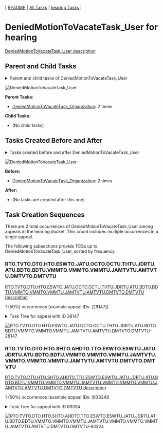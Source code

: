 <!-- DO NOT EDIT THIS FILE.  This file is autogenerated. -->
| [README](../README.md) | [All Tasks](../alltasks.md) | [hearing Tasks](tasklist.md) |

# DeniedMotionToVacateTask_User for hearing

[DeniedMotionToVacateTask_User description](../descr/DeniedMotionToVacateTask_User.md)

## Parent and Child Tasks

<details><summary markdown='span'>Parent and child tasks of DeniedMotionToVacateTask_User
</summary>

```
digraph G {
rankdir=LR;
node [shape=box]
"DeniedMotionToVacateTask_Organization" -> "DeniedMotionToVacateTask_User" [label=2]
}
```
</details>

![DeniedMotionToVacateTask_User](dot/DeniedMotionToVacateTask_User-parentchild.dot.png)

**Parent Tasks:**

   * [DeniedMotionToVacateTask_Organization](DeniedMotionToVacateTask_Organization.md): 2 times

**Child Tasks:**

   * (No child tasks)

## Tasks Created Before and After

<details><summary markdown='span'>Tasks created before and after DeniedMotionToVacateTask_User</summary>

```
digraph G {
rankdir=LR;

"DeniedMotionToVacateTask_Organization" -> "DeniedMotionToVacateTask_User" [label=2]
}
```
</details>

![DeniedMotionToVacateTask_User](dot/DeniedMotionToVacateTask_User.dot.png)

**Before:**

   * [DeniedMotionToVacateTask_Organization](DeniedMotionToVacateTask_Organization.md): 2 times

**After:**

   * (No tasks are created after this one)

## Task Creation Sequences

There are 2 total occurrences of DeniedMotionToVacateTask_User among appeals in the hearing docket.  This count includes multiple occurrences in a single appeal.

The following subsections provide TCSs up to DeniedMotionToVacateTask_User, sorted by frequency.

### RTO.TVTO.DTO.HTO.ESWTO.JATU.OCTO.OCTU.THTU.JDRTU.ATU.BDTO.BDTU.VMMTO.VMMTO.VMMTU.JAMTVTU.AMTVTU.DMTVTO.DMTVTU

[RTO.TVTO.DTO.HTO.ESWTO.JATU.OCTO.OCTU.THTU.JDRTU.ATU.BDTO.BDTU.VMMTO.VMMTO.VMMTU.JAMTVTU.AMTVTU.DMTVTO.DMTVTU description](../descr/RTO.TVTO.DTO.HTO.ESWTO.JATU.OCTO.OCTU.THTU.JDRTU.ATU.BDTO.BDTU.VMMTO.VMMTO.VMMTU.JAMTVTU.AMTVTU.DMTVTO.DMTVTU.md)

1 (50%) occurrences (example appeal IDs: [28147])

<details><summary markdown='span'>Task Tree for appeal with ID 28147</summary>

```
@startuml
skinparam {
  ObjectBorderColor #555
  ObjectBorderThickness 0
  ObjectFontStyle bold
  ObjectFontSize 14
  ObjectAttributeFontColor #333
  ObjectAttributeFontSize 12
}
  object 0.RootTask #8dd3c7 {
Organization
}
  object 1.TrackVeteranTask #bebada {
Organization
}
  object 2.DistributionTask #ffffb3 {
Organization
}
  object 3.HearingTask #fb8072 {
Organization
}
  object 4.ScheduleHearingTask #80b1d3 {
Organization
}
  object 5.HearingAdminActionVerifyAddressTask #ffed6f {
Organization
}
  object 6.EvidenceSubmissionWindowTask #fccde5 {
Organization
}
  object 7.JudgeAssignTask #ccebc5 {
User
}
  object 8.OtherColocatedTask #80b1d3 {
Organization
}
  object 9.OtherColocatedTask #80b1d3 {
User
}
  object 10.TimedHoldTask #fccde5 {
User
}
  object 11.JudgeDecisionReviewTask #d9d9d9 {
User
}
  object 12.AttorneyTask #bc80bd {
User
}
  object 13.BvaDispatchTask #b3de69 {
Organization
}
  object 14.BvaDispatchTask #b3de69 {
User
}
  object 15.VacateMotionMailTask #ffffb3 {
Organization
}
  object 16.VacateMotionMailTask #ffffb3 {
Organization
}
  object 17.VacateMotionMailTask #ffffb3 {
User
}
  object 18.JudgeAddressMotionToVacateTask #1f77b4 {
User
}
  object 19.AbstractMotionToVacateTask #d62728 {
User
}
  object 20.DeniedMotionToVacateTask #17becf {
Organization
}
  object 21.DeniedMotionToVacateTask #17becf {
User  <back:white>    </back>
}
0.RootTask -- 1.TrackVeteranTask
0.RootTask -- 2.DistributionTask
2.DistributionTask -- 3.HearingTask
3.HearingTask -- 4.ScheduleHearingTask
4.ScheduleHearingTask -- 5.HearingAdminActionVerifyAddressTask
3.HearingTask -- 6.EvidenceSubmissionWindowTask
0.RootTask -- 7.JudgeAssignTask
7.JudgeAssignTask -- 8.OtherColocatedTask
8.OtherColocatedTask -- 9.OtherColocatedTask
9.OtherColocatedTask -- 10.TimedHoldTask
0.RootTask -- 11.JudgeDecisionReviewTask
11.JudgeDecisionReviewTask -- 12.AttorneyTask
0.RootTask -- 13.BvaDispatchTask
13.BvaDispatchTask -- 14.BvaDispatchTask
0.RootTask -- 15.VacateMotionMailTask
15.VacateMotionMailTask -- 16.VacateMotionMailTask
16.VacateMotionMailTask -- 17.VacateMotionMailTask
17.VacateMotionMailTask -- 18.JudgeAddressMotionToVacateTask
17.VacateMotionMailTask -- 19.AbstractMotionToVacateTask
19.AbstractMotionToVacateTask -- 20.DeniedMotionToVacateTask
20.DeniedMotionToVacateTask -- 21.DeniedMotionToVacateTask
@enduml
```
</details>

![RTO.TVTO.DTO.HTO.ESWTO.JATU.OCTO.OCTU.THTU.JDRTU.ATU.BDTO.BDTU.VMMTO.VMMTO.VMMTU.JAMTVTU.AMTVTU.DMTVTO.DMTVTU-28147](uml/RTO.TVTO.DTO.HTO.ESWTO.JATU.OCTO.OCTU.THTU.JDRTU.ATU.BDTO.BDTU.VMMTO.VMMTO.VMMTU.JAMTVTU.AMTVTU.DMTVTO.DMTVTU-28147.png)

### RTO.TVTO.DTO.HTO.SHTO.AHDTO.TTO.ESWTO.ESWTU.JATU.JDRTU.ATU.BDTO.BDTU.VMMTO.VMMTO.VMMTU.JAMTVTU.VMMTO.VMMTO.VMMTU.JAMTVTU.AMTVTU.DMTVTO.DMTVTU

[RTO.TVTO.DTO.HTO.SHTO.AHDTO.TTO.ESWTO.ESWTU.JATU.JDRTU.ATU.BDTO.BDTU.VMMTO.VMMTO.VMMTU.JAMTVTU.VMMTO.VMMTO.VMMTU.JAMTVTU.AMTVTU.DMTVTO.DMTVTU description](../descr/RTO.TVTO.DTO.HTO.SHTO.AHDTO.TTO.ESWTO.ESWTU.JATU.JDRTU.ATU.BDTO.BDTU.VMMTO.VMMTO.VMMTU.JAMTVTU.VMMTO.VMMTO.VMMTU.JAMTVTU.AMTVTU.DMTVTO.DMTVTU.md)

1 (50%) occurrences (example appeal IDs: [63324])

<details><summary markdown='span'>Task Tree for appeal with ID 63324</summary>

```
@startuml
skinparam {
  ObjectBorderColor #555
  ObjectBorderThickness 0
  ObjectFontStyle bold
  ObjectFontSize 14
  ObjectAttributeFontColor #333
  ObjectAttributeFontSize 12
}
  object 0.RootTask #8dd3c7 {
Organization
}
  object 1.TrackVeteranTask #bebada {
Organization
}
  object 2.DistributionTask #ffffb3 {
Organization
}
  object 3.HearingTask #fb8072 {
Organization
}
  object 4.ScheduleHearingTask #80b1d3 {
Organization
}
  object 5.AssignHearingDispositionTask #8dd3c7 {
Organization
}
  object 6.TranscriptionTask #fb8072 {
Organization
}
  object 7.EvidenceSubmissionWindowTask #fccde5 {
Organization
}
  object 8.EvidenceSubmissionWindowTask #fccde5 {
User
}
  object 9.JudgeAssignTask #ccebc5 {
User
}
  object 10.JudgeDecisionReviewTask #d9d9d9 {
User
}
  object 11.AttorneyTask #bc80bd {
User
}
  object 12.BvaDispatchTask #b3de69 {
Organization
}
  object 13.BvaDispatchTask #b3de69 {
User
}
  object 14.BvaDispatchTask #b3de69 {
User
}
  object 15.VacateMotionMailTask #ffffb3 {
Organization
}
  object 16.VacateMotionMailTask #ffffb3 {
Organization
}
  object 17.VacateMotionMailTask #ffffb3 {
User
}
  object 18.JudgeAddressMotionToVacateTask #1f77b4 {
User
}
  object 19.VacateMotionMailTask #ffffb3 {
Organization
}
  object 20.VacateMotionMailTask #ffffb3 {
Organization
}
  object 21.VacateMotionMailTask #ffffb3 {
User
}
  object 22.JudgeAddressMotionToVacateTask #1f77b4 {
User
}
  object 23.AbstractMotionToVacateTask #d62728 {
User
}
  object 24.DeniedMotionToVacateTask #17becf {
Organization
}
  object 25.DeniedMotionToVacateTask #17becf {
User  <back:white>    </back>
}
0.RootTask -- 1.TrackVeteranTask
0.RootTask -- 2.DistributionTask
2.DistributionTask -- 3.HearingTask
3.HearingTask -- 4.ScheduleHearingTask
3.HearingTask -- 5.AssignHearingDispositionTask
5.AssignHearingDispositionTask -- 6.TranscriptionTask
5.AssignHearingDispositionTask -- 7.EvidenceSubmissionWindowTask
7.EvidenceSubmissionWindowTask -- 8.EvidenceSubmissionWindowTask
0.RootTask -- 9.JudgeAssignTask
0.RootTask -- 10.JudgeDecisionReviewTask
10.JudgeDecisionReviewTask -- 11.AttorneyTask
0.RootTask -- 12.BvaDispatchTask
12.BvaDispatchTask -- 13.BvaDispatchTask
12.BvaDispatchTask -- 14.BvaDispatchTask
0.RootTask -- 15.VacateMotionMailTask
15.VacateMotionMailTask -- 16.VacateMotionMailTask
16.VacateMotionMailTask -- 17.VacateMotionMailTask
17.VacateMotionMailTask -- 18.JudgeAddressMotionToVacateTask
0.RootTask -- 19.VacateMotionMailTask
19.VacateMotionMailTask -- 20.VacateMotionMailTask
20.VacateMotionMailTask -- 21.VacateMotionMailTask
21.VacateMotionMailTask -- 22.JudgeAddressMotionToVacateTask
21.VacateMotionMailTask -- 23.AbstractMotionToVacateTask
23.AbstractMotionToVacateTask -- 24.DeniedMotionToVacateTask
24.DeniedMotionToVacateTask -- 25.DeniedMotionToVacateTask
@enduml
```
</details>

![RTO.TVTO.DTO.HTO.SHTO.AHDTO.TTO.ESWTO.ESWTU.JATU.JDRTU.ATU.BDTO.BDTU.VMMTO.VMMTO.VMMTU.JAMTVTU.VMMTO.VMMTO.VMMTU.JAMTVTU.AMTVTU.DMTVTO.DMTVTU-63324](uml/RTO.TVTO.DTO.HTO.SHTO.AHDTO.TTO.ESWTO.ESWTU.JATU.JDRTU.ATU.BDTO.BDTU.VMMTO.VMMTO.VMMTU.JAMTVTU.VMMTO.VMMTO.VMMTU.JAMTVTU.AMTVTU.DMTVTO.DMTVTU-63324.png)

